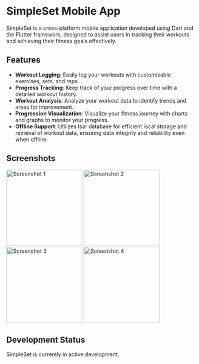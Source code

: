 # SimpleSet Mobile App

SimpleSet is a cross-platform mobile application developed using Dart and the Flutter framework, designed to assist users in tracking their workouts and achieving their fitness goals effectively.

## Features

- **Workout Logging**: Easily log your workouts with customizable exercises, sets, and reps.
- **Progress Tracking**: Keep track of your progress over time with a detailed workout history.
- **Workout Analysis**: Analyze your workout data to identify trends and areas for improvement.
- **Progression Visualization**: Visualize your fitness journey with charts and graphs to monitor your progress.
- **Offline Support**: Utilizes Isar database for efficient local storage and retrieval of workout data, ensuring data integrity and reliability even when offline.

## Screenshots
<img src="https://github.com/brandonxu360/simpleset_app_v2/assets/76601710/059953ae-a181-470d-932a-e623291891f8" alt="Screenshot 1" width="200">
<img src="https://github.com/brandonxu360/simpleset_app_v2/assets/76601710/1e1ec501-0e9c-46a3-9a2f-dbda2040a5c2" alt="Screenshot 2" width="200">
<img src="https://github.com/brandonxu360/simpleset_app_v2/assets/76601710/09a2d5b6-c4d1-4069-8b99-9250df50597b" alt="Screenshot 3" width="200">
<img src="https://github.com/brandonxu360/simpleset_app_v2/assets/76601710/aee365ab-005d-4e66-94c1-3eb4bf59df22" alt="Screenshot 4" width="200">

## Development Status

SimpleSet is currently in active development.
